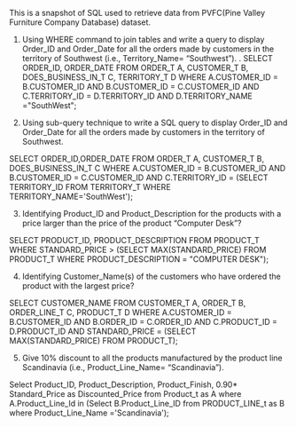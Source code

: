 This is a snapshot of SQL used to retrieve data from PVFC(Pine Valley Furniture Company Database) dataset.

1. Using WHERE command to join tables and write a query to display Order_ID and Order_Date for all the orders made by customers in the territory of Southwest (i.e., Territory_Name= “Southwest”). 
.
SELECT ORDER_ID, ORDER_DATE
FROM ORDER_T A, CUSTOMER_T B, DOES_BUSINESS_IN_T C, TERRITORY_T D
WHERE A.CUSTOMER_ID = B.CUSTOMER_ID
AND B.CUSTOMER_ID = C.CUSTOMER_ID
AND C.TERRITORY_ID = D.TERRITORY_ID
AND D.TERRITORY_NAME ="SouthWest";


2. Using sub-query technique to write a SQL query to display Order_ID and Order_Date for all the orders made by customers in the territory of Southwest. 


SELECT ORDER_ID,ORDER_DATE 
FROM  ORDER_T A, CUSTOMER_T B, DOES_BUSINESS_IN_T C
WHERE A.CUSTOMER_ID = B.CUSTOMER_ID
AND B.CUSTOMER_ID = C.CUSTOMER_ID
AND C.TERRITORY_ID = (SELECT TERRITORY_ID FROM TERRITORY_T WHERE   TERRITORY_NAME='SouthWest');




3.	Identifying Product_ID and Product_Description for the products with a price larger than the price of the product “Computer Desk”? 

SELECT PRODUCT_ID, PRODUCT_DESCRIPTION
FROM PRODUCT_T
WHERE STANDARD_PRICE > (SELECT MAX(STANDARD_PRICE) FROM PRODUCT_T WHERE PRODUCT_DESCRIPTION = "COMPUTER DESK");

4.	Identifying Customer_Name(s) of the customers who have ordered the product with the largest price?

SELECT CUSTOMER_NAME
FROM CUSTOMER_T A, ORDER_T B, ORDER_LINE_T C, PRODUCT_T D
WHERE A.CUSTOMER_ID = B.CUSTOMER_ID
AND B.ORDER_ID = C.ORDER_ID
AND C.PRODUCT_ID = D.PRODUCT_ID
AND STANDARD_PRICE = (SELECT MAX(STANDARD_PRICE) FROM PRODUCT_T);


5.  Give 10% discount to all the products manufactured by the product line Scandinavia (i.e., Product_Line_Name= “Scandinavia”).  

Select Product_ID, Product_Description, Product_Finish,
 0.90* Standard_Price as Discounted_Price from Product_t as A
 where A.Product_Line_Id in  (Select B.Product_Line_ID
 from PRODUCT_LINE_t as B where Product_Line_Name ='Scandinavia');

